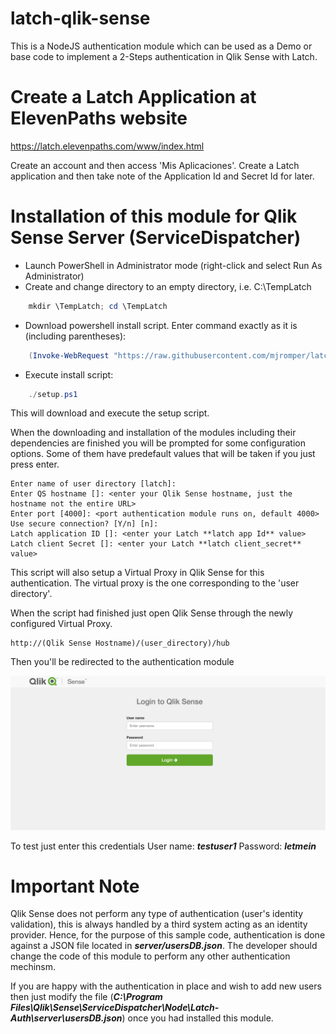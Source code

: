 latch-qlik-sense
===

This is a NodeJS authentication module which can be used as a Demo or base code to implement a 2-Steps authentication in Qlik Sense with Latch.

# Create a Latch Application at ElevenPaths website

https://latch.elevenpaths.com/www/index.html

Create an account and then access 'Mis Aplicaciones'. Create a Latch application and then take note of the Application Id and Secret Id for later.

# Installation of this module for Qlik Sense Server (ServiceDispatcher)

* Launch PowerShell in Administrator mode (right-click and select Run As Administrator)
* Create and change directory to an empty directory, i.e. C:\TempLatch

```powershell
    mkdir \TempLatch; cd \TempLatch
```

* Download powershell install script. Enter command exactly as it is (including parentheses):

```powershell
    (Invoke-WebRequest "https://raw.githubusercontent.com/mjromper/latch-qlik-sense/master/setup.ps1" -OutFile setup.ps1)
```

* Execute install script:
```powershell
    ./setup.ps1
```

This will download and execute the setup script.

When the downloading and installation of the modules including their dependencies are finished you will be prompted for some configuration options. Some of them have predefault values that will be taken if you just press enter.

```
Enter name of user directory [latch]:
Enter QS hostname []: <enter your Qlik Sense hostname, just the hostname not the entire URL>
Enter port [4000]: <port authentication module runs on, default 4000>
Use secure connection? [Y/n] [n]:
Latch application ID []: <enter your Latch **latch app Id** value>
Latch client Secret []: <enter your Latch **latch client_secret** value>
```

This script will also setup a Virtual Proxy in Qlik Sense for this authentication. The virtual proxy is the one corresponding to the 'user directory'.

When the script had finished just open Qlik Sense through the newly configured Virtual Proxy.

```
http://(Qlik Sense Hostname)/(user_directory)/hub
```

Then you'll be redirected to the authentication module

![](https://github.com/mjromper/latch-qlik-sense/raw/master/loginpage.png)

To test just enter this credentials
User name: ***testuser1***
Password: ***letmein***

# Important Note
Qlik Sense does not perform any type of authentication (user's identity validation), this is always handled by a third system acting as an identity provider. Hence, for the purpose of this sample code, authentication is done against a JSON file located in ***server/usersDB.json***. The developer should change the code of this module to perform any other authentication mechinsm.

If you are happy with the authentication in place and wish to add new users then just modify the file (***C:\Program Files\Qlik\Sense\ServiceDispatcher\Node\Latch-Auth\server\usersDB.json***) once you had installed this module.


